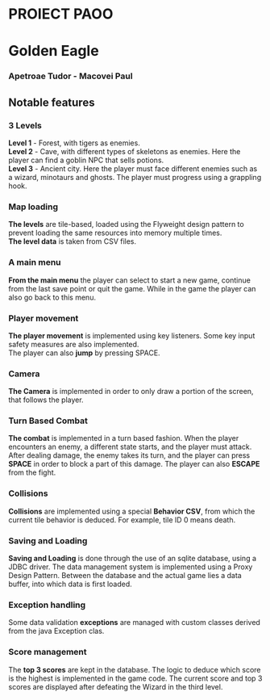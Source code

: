 # PROIECT PAOO

# Golden Eagle
### Apetroae Tudor - Macovei Paul

## Notable features

### 3 Levels
**Level 1** - Forest, with tigers as enemies.<br>
**Level 2** - Cave, with different types of skeletons as enemies. Here the player can find a goblin NPC that sells potions.<br>
**Level 3** - Ancient city. Here the player must face different enemies such as a wizard, minotaurs and ghosts. The player must progress using a grappling hook.<br>

### Map loading
**The levels** are tile-based, loaded using the Flyweight design pattern to prevent loading the same resources into memory multiple times.<br>
**The level data** is taken from CSV files.<br>

### A main menu
**From the main menu** the player can select to start a new game, continue from the last save point or quit the game. While in the game the player can also go back to this menu.<br>

### Player movement
**The player movement** is implemented using key listeners. Some key input safety measures are also implemented.<br>
The player can also **jump** by pressing SPACE.<br>

### Camera
**The Camera** is implemented in order to only draw a portion of the screen, that follows the player.<br>

### Turn Based Combat
**The combat** is implemented in a turn based fashion. When the player encounters an enemy, a different state starts, and the player must attack. After dealing damage, the enemy takes its turn, and the player can press **SPACE** in order to block a part of this damage. The player can also **ESCAPE** from the fight.<br>

### Collisions
**Collisions** are implemented using a special **Behavior CSV**, from which the current tile behavior is deduced. For example, tile ID 0 means death.<br>

### Saving and Loading
**Saving and Loading** is done through the use of an sqlite database, using a JDBC driver. The data management system is implemented using a Proxy Design Pattern. Between the database and the actual game lies a data buffer, into which data is first loaded.<br>

### Exception handling
Some data validation **exceptions** are managed with custom classes derived from the java Exception clas.<br>

### Score management
The **top 3 scores** are kept in the database. The logic to deduce which score is the highest is implemented in the game code. The current score and top 3 scores are displayed after defeating the Wizard in the third level.<br>

